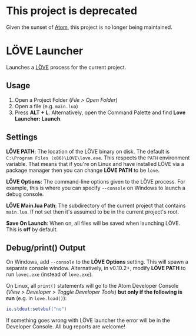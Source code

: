 ﻿# This project is deprecated

Given the sunset of [Atom], this project is no longer being maintained.

[Atom]: https://github.blog/2022-06-08-sunsetting-atom/

LÖVE Launcher
===============================================================================

Launches a [LÖVE](http://love2d.org/) process for the current project.

Usage
-------------------------------------------------------------------------------

1. Open a Project Folder (_File > Open Folder_)
2. Open a file (e.g. `main.lua`)
3. Press **ALT + L**. Alternatively, open the Command Palette and find
**Love Launcher: Launch**.

Settings
-------------------------------------------------------------------------------

**LÖVE PATH**: The location of the LÖVE binary on disk. The default is
`C:\Program Files (x86)\LOVE\love.exe`. This respects the `PATH` environment
variable. That means that if you're on Linux and have installed LÖVE via a
package manager then you can change **LÖVE PATH** to be `love`.

**LÖVE Options**: The command-line options given to the LÖVE process. For
example, this is where you can specify `--console` on Windows to launch a
debug console.

**LÖVE Main.lua Path**: The subdirectory of the current project that contains
`main.lua`. If not set then it's assumed to be in the current project's root.

**Save On Launch**: When on, all files will be saved when launching LÖVE. This
is **off** by default.

Debug/print() Output
-------------------------------------------------------------------------------

On Windows, add `--console` to the **LÖVE Options** setting. This will spawn a
separate console window. Alternatively, in v0.10.2+, modify **LÖVE PATH** to
run `lovec.exe` (instead of `love.exe`).

On Linux, all `print()` statements will go to the Atom Developer Console
(_View > Developer > Toggle Developer Tools_) **but only if the following is
run** (e.g. in `love.load()`):

```lua
io.stdout:setvbuf("no")
```

If something goes wrong with LÖVE launcher the error will be in the Developer
Console. All bug reports are welcome!
